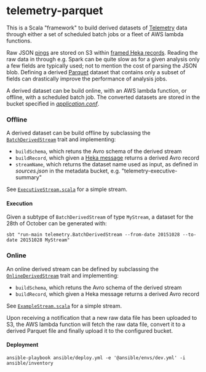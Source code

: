 # telemetry-parquet

This is a Scala "framework" to build derived datasets of [Telemetry](https://wiki.mozilla.org/Telemetry) data through either a set of scheduled batch jobs or a fleet of AWS lambda functions. 

Raw JSON [pings](https://ci.mozilla.org/job/mozilla-central-docs/Tree_Documentation/toolkit/components/telemetry/telemetry/pings.html) are stored on S3 within [framed Heka records](https://hekad.readthedocs.org/en/latest/message/index.html#stream-framing). Reading the raw data in through e.g. Spark can be quite slow as for a given analysis only a few fields are typically used; not to mention the cost of parsing the JSON blob. Defining a derived [Parquet](https://parquet.apache.org/) dataset that contains only a subset of fields can drastically improve the performance of analysis jobs.

A derived dataset can be build online, with an AWS lambda function, or offline, with a scheduled batch job. The converted datasets are stored in the bucket specified in [*application.conf*](https://github.com/vitillo/aws-lambda-parquet/blob/master/src/main/resources/application.conf#L2).

### Offline

A derived dataset can be build offline by subclassing the [`BatchDerivedStream`](https://github.com/vitillo/aws-lambda-parquet/blob/master/src/main/scala/BatchDerivedStream.scala) trait and implementing:
- `buildSchema`, which retuns the Avro schema of the derived stream
- `buildRecord`, which given a [Heka message](https://hekad.readthedocs.org/en/latest/message/index.html#message-variables) returns a derived Avro record
- `streamName`, which returns the dataset name used as input, as defined in *sources.json* in the metadata bucket, e.g. "telemetry-executive-summary"

See [`ExecutiveStream.scala`](https://github.com/vitillo/telemetry-parquet/blob/master/src/main/scala/streams/ExecutiveStream.scala) for a simple stream.

#### Execution
Given a subtype of `BatchDerivedStream` of type `MyStream`, a dataset for the 28th of October can be generated with:
```
sbt "run-main telemetry.BatchDerivedStream --from-date 20151028 --to-date 20151028 MyStream"
```

### Online

An online derived stream can be defined by subclassing the [`OnlineDerivedStream`](https://github.com/vitillo/aws-lambda-parquet/blob/master/src/main/scala/OnlineDerivedStream.scala) trait and implementing:
- `buildSchema`, which retuns the Avro schema of the derived stream
- `buildRecord`, which given a Heka message returns a derived Avro record

See [`ExampleStream.scala`](https://github.com/vitillo/aws-lambda-parquet/blob/master/src/main/scala/streams/ExampleStream.scala) for a simple stream.

Upon receiving a notification that a new raw data file has been uploaded to S3, the AWS lambda function will fetch the raw data file, convert it to a derived Parquet file and finally upload it to the configured bucket.

#### Deployment
```
ansible-playbook ansible/deploy.yml -e '@ansible/envs/dev.yml' -i ansible/inventory
```
